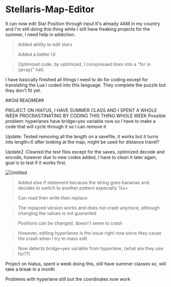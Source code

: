 # Stellaris-Map-Editor

It can now edit Star Position through input
It's already 4AM in my country and I'm still doing this thing while I still have freaking projects for the summer, I need help in addiction.

>Added ability to edit stars
>
>Added a better UI

>Optimized code, by optimized, I compressed lines into a "for in (array)" hell.

I have basically finished all things I need to do for coding except for translating the Lua I coded  into this language. They complete the puzzle but they don't fit yet.

 
 

##Old README##

PROJECT ON HIATUS, I HAVE SUMMER CLASS AND I SPENT A WHOLE WEEK PROCRASTINATING BY CODING THIS THING WHOLE WEEK
Possible problem: hyperlanes have bridge=yes variable now so I have to make a code that will cycle through it so I can remove it 

Update: Tested removing all the length on a savefile, it works but it turns into length=0 after looking at the map, might be used for distance travel?

Update2 :Cleaned the test files except for the saves, optimized decode and encode, however due to new codes added, I have to clean it later again, goal is to test if it works first.

![Untitled](https://user-images.githubusercontent.com/107048186/177850451-0274c56a-cdd4-4357-a741-e380f98c53d8.png)


>Added else if statement because the string goes bananas and decides to switch to another pattern especially %s+

>Can read then write then replace

>The replaced version works and does not crash anymore, although changing the values is not guaranted

>Positions can be changed, doesn't seem to crash

>However, editing hyperlanes is the issue right now since they cause the crash when I try to mass edit

>Now detects bridge=yes variable from hyperlane, (what are they use for??)

Project on hiatus, spent a week doing this, still have summer classes so, will take a break in a month

Problems with hyperlane still but the coordinates now work



